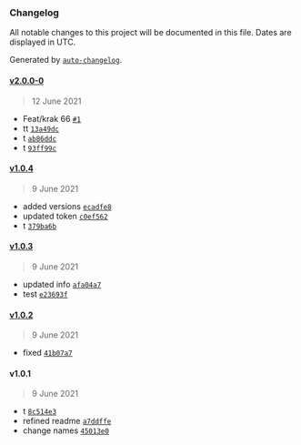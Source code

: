 ### Changelog

All notable changes to this project will be documented in this file. Dates are displayed in UTC.

Generated by [`auto-changelog`](https://github.com/CookPete/auto-changelog).

#### [v2.0.0-0](https://github.com/marvinwu/piper-cli/compare/v1.0.4...v2.0.0-0)

> 12 June 2021

- Feat/krak 66 [`#1`](https://github.com/marvinwu/piper-cli/pull/1)
- tt [`13a49dc`](https://github.com/marvinwu/piper-cli/commit/13a49dc80246c158e59a68400046ef900c546b18)
- t [`ab86ddc`](https://github.com/marvinwu/piper-cli/commit/ab86ddc6d04f31bddd3c004430dbd03981ac7821)
- t [`93ff99c`](https://github.com/marvinwu/piper-cli/commit/93ff99cbfce67d8779e97b2b36129ac0ded8c29d)

#### [v1.0.4](https://github.com/marvinwu/piper-cli/compare/v1.0.3...v1.0.4)

> 9 June 2021

- added versions [`ecadfe8`](https://github.com/marvinwu/piper-cli/commit/ecadfe840dc52f6bb2dcc423db4b8b4b26055299)
- updated token [`c0ef562`](https://github.com/marvinwu/piper-cli/commit/c0ef5623cf213e47dbff154276d4937e88d900c8)
- t [`379ba6b`](https://github.com/marvinwu/piper-cli/commit/379ba6be059ca3b158037a91715be23fa9ce5270)

#### [v1.0.3](https://github.com/marvinwu/piper-cli/compare/v1.0.2...v1.0.3)

> 9 June 2021

- updated info [`afa04a7`](https://github.com/marvinwu/piper-cli/commit/afa04a7a979c5e482be1da16aa4bfa0a54b514b7)
- test [`e23693f`](https://github.com/marvinwu/piper-cli/commit/e23693f6fb90ed298baa4a3c9e2e2bd03a5003e4)

#### [v1.0.2](https://github.com/marvinwu/piper-cli/compare/v1.0.1...v1.0.2)

> 9 June 2021

- fixed [`41b07a7`](https://github.com/marvinwu/piper-cli/commit/41b07a7f837de2a4473d6ed6757f7ad55e22f31b)

#### v1.0.1

> 9 June 2021

- t [`8c514e3`](https://github.com/marvinwu/piper-cli/commit/8c514e38b7d11019e7afb25966b0c23af1578ce4)
- refined readme [`a7ddffe`](https://github.com/marvinwu/piper-cli/commit/a7ddffef0c05e59303dd4734afb0fea3377ba107)
- change names [`45013e0`](https://github.com/marvinwu/piper-cli/commit/45013e06680b7266dc4aa0de99c87ee9e03f8e38)
